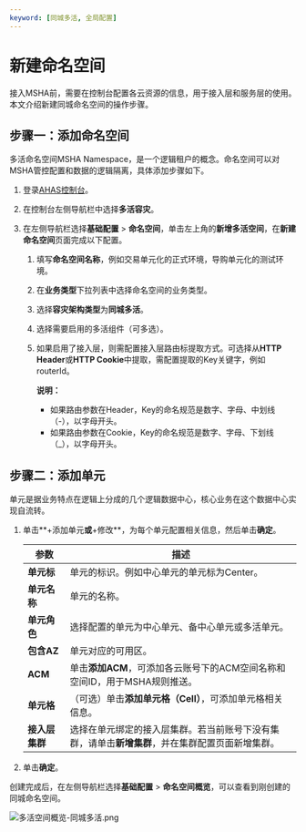 ```yaml
---
keyword: [同城多活, 全局配置]
---
```


# 新建命名空间

接入MSHA前，需要在控制台配置各云资源的信息，用于接入层和服务层的使用。本文介绍新建同城命名空间的操作步骤。

## 步骤一：添加命名空间

多活命名空间MSHA Namespace，是一个逻辑租户的概念。命名空间可以对MSHA管控配置和数据的逻辑隔离，具体添加步骤如下。

1.  登录[AHAS控制台](https://ahas.console.aliyun.com)。

2.  在控制台左侧导航栏中选择**多活容灾**。

3.  在左侧导航栏选择**基础配置** \> **命名空间**，单击左上角的**新增多活空间**，在**新建命名空间**页面完成以下配置。

    1.  填写**命名空间名称**，例如交易单元化的正式环境，导购单元化的测试环境。

    2.  在**业务类型**下拉列表中选择命名空间的业务类型。

    3.  选择**容灾架构类型**为**同城多活**。

    4.  选择需要启用的多活组件（可多选）。

    5.  如果启用了接入层，则需配置接入层路由标提取方式。可选择从**HTTP Header**或**HTTP Cookie**中提取，需配置提取的Key关键字，例如routerId。

        **说明：**

        -   如果路由参数在Header，Key的命名规范是数字、字母、中划线（-），以字母开头。
        -   如果路由参数在Cookie，Key的命名规范是数字、字母、下划线（\_），以字母开头。

## 步骤二：添加单元

单元是据业务特点在逻辑上分成的几个逻辑数据中心，核心业务在这个数据中心实现自流转。

1.  单击**+添加单元**或**+修改**，为每个单元配置相关信息，然后单击**确定**。

    |参数|描述|
    |--|--|
    |**单元标**|单元的标识。例如中心单元的单元标为Center。|
    |**单元名称**|单元的名称。|
    |**单元角色**|选择配置的单元为中心单元、备中心单元或多活单元。|
    |**包含AZ**|单元对应的可用区。|
    |**ACM**|单击**添加ACM**，可添加各云账号下的ACM空间名称和空间ID，用于MSHA规则推送。|
    |**单元格**|（可选）单击**添加单元格（Cell）**，可添加单元格相关信息。|
    |**接入层集群**|选择在单元绑定的接入层集群。若当前账号下没有集群，请单击**新增集群**，并在集群配置页面新增集群。|

2.  单击**确定**。


创建完成后，在左侧导航栏选择**基础配置** \> **命名空间概览**，可以查看到刚创建的同城命名空间。

![多活空间概览-同城多活.png](https://static-aliyun-doc.oss-accelerate.aliyuncs.com/assets/img/zh-CN/0550999061/p210857.png)

